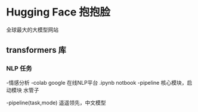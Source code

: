 # Hugging Face 抱抱脸
全球最大的大模型网站
## transformers 库
### NLP 任务
-情感分析
-colab
    google 在线NLP平台 
    .ipynb notbook
-pipeline 核心模块，启动模块
    水管子

-pipeline(task,mode)
    遥遥领先，中文模型